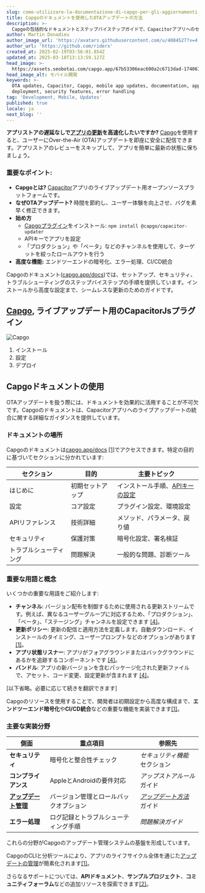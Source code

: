 ```yaml
---
slug: come-utilizzare-la-documentazione-di-capgo-per-gli-aggiornamenti-ota
title: Capgoのドキュメントを使用したOTAアップデートの方法
description: >-
  Capgoの包括的なドキュメントとステップバイステップガイドで、CapacitorアプリへのセキュアなOver-the-Airアップデートの実装方法を学びましょう。
author: Martin Donadieu
author_image_url: 'https://avatars.githubusercontent.com/u/4084527?v=4'
author_url: 'https://github.com/riderx'
created_at: 2025-02-19T03:56:01.854Z
updated_at: 2025-03-18T13:13:59.127Z
head_image: >-
  https://assets.seobotai.com/capgo.app/67b53306eac600a2c6713dad-1740671704703.jpg
head_image_alt: モバイル開発
keywords: >-
  OTA updates, Capacitor, Capgo, mobile app updates, documentation, app
  deployment, security features, error handling
tag: 'Development, Mobile, Updates'
published: true
locale: ja
next_blog: ''
---
```

**アプリストアの遅延なしで[アプリの更新](https://capgo.app/plugins/capacitor-updater/)を高速化したいですか?** [Capgo](https://capgo.app/)を使用すると、ユーザーにOver-the-Air (OTA)アップデートを即座に安全に配信できます。アプリストアのレビューをスキップして、アプリを簡単に最新の状態に保ちましょう。

### 重要なポイント:

-   **Capgoとは?** [Capacitor](https://capacitorjs.com/)アプリのライブアップデート用オープンソースプラットフォームです。
-   **なぜOTAアップデート?** 時間を節約し、ユーザー体験を向上させ、バグを素早く修正できます。
-   **始め方**
    -   [Capgoプラグイン](https://capgo.app/plugins/)をインストール: `npm install @capgo/capacitor-updater`
    -   APIキーでアプリを設定
    -   「プロダクション」や「ベータ」などのチャンネルを使用して、ターゲットを絞ったロールアウトを行う
-   **高度な機能:** エンドツーエンドの暗号化、エラー処理、CI/CD統合

Capgoのドキュメント([capgo.app/docs](https://capgo.app/docs))では、セットアップ、セキュリティ、トラブルシューティングのステップバイステップの手順を提供しています。インストールから高度な設定まで、シームレスな更新のためのガイドです。

## [Capgo](https://capgo.app/), ライブアップデート用のCapacitorJsプラグイン

![Capgo](https://mars-images.imgix.net/seobot/screenshots/capgo.app-26aea05b7e2e737b790a9becb40f7bc5-2025-02-19.jpg?auto=compress)

<Steps>

1. インストール
2. 設定
3. デプロイ

</Steps>

## Capgoドキュメントの使用

OTAアップデートを扱う際には、ドキュメントを効果的に活用することが不可欠です。Capgoのドキュメントは、Capacitorアプリへのライブアップデートの統合に関する詳細なガイダンスを提供しています。

### ドキュメントの場所

Capgoのドキュメントは[capgo.app/docs](https://capgo.app/docs) [\[1\]](https://github.com/Cap-go/capacitor-updater)でアクセスできます。特定の目的に基づいてセクションに分かれています:

| **セクション** | **目的** | **主要トピック** |
| --- | --- | --- |
| はじめに | 初期セットアップ | インストール手順、[APIキーの設定](https://capgo.app/docs/webapp/api-keys/) |
| 設定 | コア設定 | プラグイン設定、環境設定 |
| APIリファレンス | 技術詳細 | メソッド、パラメータ、戻り値 |
| セキュリティ | 保護対策 | 暗号化設定、署名検証 |
| トラブルシューティング | 問題解決 | 一般的な問題、診断ツール |

### 重要な用語と概念

いくつかの重要な用語をご紹介します:

-   **チャンネル**: バージョン配布を制御するために使用される更新ストリームです。例えば、異なるユーザーグループに対応するため、「プロダクション」、「ベータ」、「ステージング」チャンネルを設定できます [\[4\]](https://www.indeed.com/career-advice/career-development/how-to-write-articles)。
-   **更新ポリシー**: 更新の配信と適用方法を定義します。自動ダウンロード、インストールのタイミング、ユーザープロンプトなどのオプションがあります [\[1\]](https://github.com/Cap-go/capacitor-updater)。
-   **アプリ状態リスナー**: アプリがフォアグラウンドまたはバックグラウンドにあるかを追跡するコンポーネントです [\[4\]](https://www.indeed.com/career-advice/career-development/how-to-write-articles)。
-   **バンドル**: アプリの新バージョンを含むパッケージ化された更新ファイルで、アセット、コード変更、設定更新が含まれます [\[4\]](https://www.indeed.com/career-advice/career-development/how-to-write-articles)。

[以下省略。必要に応じて続きを翻訳できます]

Capgoのリソースを使用することで、開発者は初期設定から高度な構成まで、**エンドツーエンド暗号化**や**CI/CD統合**などの重要な機能を実装できます[\[1\]](https://github.com/Cap-go/capacitor-updater)。

### 主要な実装分野

| **側面** | **重点項目** | **参照先** |
| --- | --- | --- |
| **セキュリティ** | 暗号化と整合性チェック | _セキュリティ機能_ セクション |
| **コンプライアンス** | AppleとAndroidの要件対応 | _アップストアルール_ ガイド |
| **[アップデート管理](https://capgo.app/docs/plugin/cloud-mode/manual-update/)** | バージョン管理とロールバックオプション | _[アップデート方法](https://capgo.app/docs/plugin/cloud-mode/hybrid-update)_ ガイド |
| **エラー処理** | ログ記録とトラブルシューティング手順 | _問題解決ガイド_ |

これらの分野がCapgoのアップデート管理システムの基盤を形成しています。

CapgoのCLIと分析ツールにより、アプリのライフサイクル全体を通じた[アップデートの管理](https://capgo.app/docs/plugin/cloud-mode/manual-update/)が簡素化されます[\[1\]](https://github.com/Cap-go/capacitor-updater)。

さらなるサポートについては、**APIドキュメント**、**サンプルプロジェクト**、**コミュニティフォーラム**などの追加リソースを探索できます[\[2\]](https://dev.to/arnosolo/ionic-appflow-live-update-alternative-55c3)。
